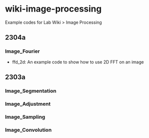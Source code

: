 # wiki-image-processing
Example codes for Lab Wiki > Image Processing 
## 2304a
### Image_Fourier
* ffd_2d: An example code to show how to use 2D FFT on an image
## 2303a
### Image_Segmentation
### Image_Adjustment
### Image_Sampling
### Image_Convolution

